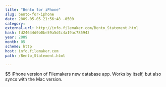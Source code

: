 ```yaml
---
title: "Bento for iPhone"
slug: bento-for-iphone
date: 2009-05-05 21:56:48 -0500
category: 
external-url: http://info.filemaker.com/Bento_Statement.html
hash: fd24644d0b0be59a5d4c4a19ac785943
year: 2009
month: 05
scheme: http
host: info.filemaker.com
path: /Bento_Statement.html

---
```


$5 iPhone version of Filemakers new database app. Works by itself, but also syncs with the Mac version.
